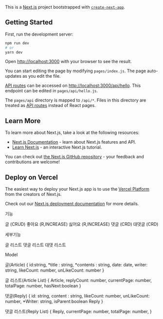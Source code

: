 This is a [Next.js](https://nextjs.org/) project bootstrapped with [`create-next-app`](https://github.com/vercel/next.js/tree/canary/packages/create-next-app).

## Getting Started

First, run the development server:

```bash
npm run dev
# or
yarn dev
```

Open [http://localhost:3000](http://localhost:3000) with your browser to see the result.

You can start editing the page by modifying `pages/index.js`. The page auto-updates as you edit the file.

[API routes](https://nextjs.org/docs/api-routes/introduction) can be accessed on [http://localhost:3000/api/hello](http://localhost:3000/api/hello). This endpoint can be edited in `pages/api/hello.js`.

The `pages/api` directory is mapped to `/api/*`. Files in this directory are treated as [API routes](https://nextjs.org/docs/api-routes/introduction) instead of React pages.

## Learn More

To learn more about Next.js, take a look at the following resources:

- [Next.js Documentation](https://nextjs.org/docs) - learn about Next.js features and API.
- [Learn Next.js](https://nextjs.org/learn) - an interactive Next.js tutorial.

You can check out [the Next.js GitHub repository](https://github.com/vercel/next.js/) - your feedback and contributions are welcome!

## Deploy on Vercel

The easiest way to deploy your Next.js app is to use the [Vercel Platform](https://vercel.com/new?utm_medium=default-template&filter=next.js&utm_source=create-next-app&utm_campaign=create-next-app-readme) from the creators of Next.js.

Check out our [Next.js deployment documentation](https://nextjs.org/docs/deployment) for more details.


기능

글 (CRUD)
좋아요 (R,INCREASE)
싫어요 (R,INCREASE)
댓글 (CRD)
대댓글 (CRD)

세부기능

글 리스트
댓글 리스트
대댓 리스트

Model

글(Article)
{
    id:string,
    *title : string,
    *contents : string,
    date: date,
    writer: string,
    likeCount: number,
    unLikeCount: number
}

글 리스트(Article List)
{
    Article,
    replyCount: number,
    currentPage: number,
    totalPage: number,
    hasNext:boolean
}

댓글(Reply)
{
    id: string,
    content : string,
    likeCount: number,
    unLikeCount: number,
    *Writer: string,
    isParent:boolean
    Reply
}

댓글 리스트(Reply List)
{
    Reply,
    currentPage: number,
    totalPage: number,
}